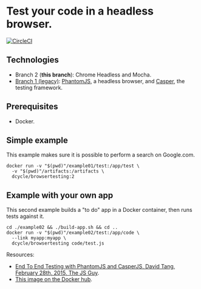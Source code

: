 Test your code in a headless browser.
=====

[![CircleCI](https://circleci.com/gh/dcycle/docker-browsertesting/tree/2.svg?style=svg)](https://circleci.com/gh/dcycle/docker-browsertesting/tree/2)

Technologies
-----

 * Branch 2 (**this branch**): Chrome Headless and Mocha.
 * [Branch 1 (legacy)](https://github.com/dcycle/docker-browsertesting/tree/1): [PhantomJS](http://phantomjs.org), a headless browser, and [Casper](http://casperjs.org), the testing framework.

Prerequisites
-----

 * Docker.

Simple example
-----

This example makes sure it is possible to perform a search on Google.com.

    docker run -v "$(pwd)"/example01/test:/app/test \
      -v "$(pwd)"/artifacts:/artifacts \
      dcycle/browsertesting:2

Example with your own app
-----

This second example builds a "to do" app in a Docker container, then runs tests
against it.

    cd ./example02 && ./build-app.sh && cd ..
    docker run -v "$(pwd)"/example02/test:/app/code \
      --link myapp:myapp \
      dcycle/browsertesting code/test.js

Resources:

 * [End To End Testing with PhantomJS and CasperJS, David Tang, February 28th, 2015, The JS Guy](http://thejsguy.com/2015/02/28/end-to-end-testing-with-phantomsjs-and-casperjs.html).
 * [This image on the Docker hub](https://hub.docker.com/r/dcycle/browsertesting/).
